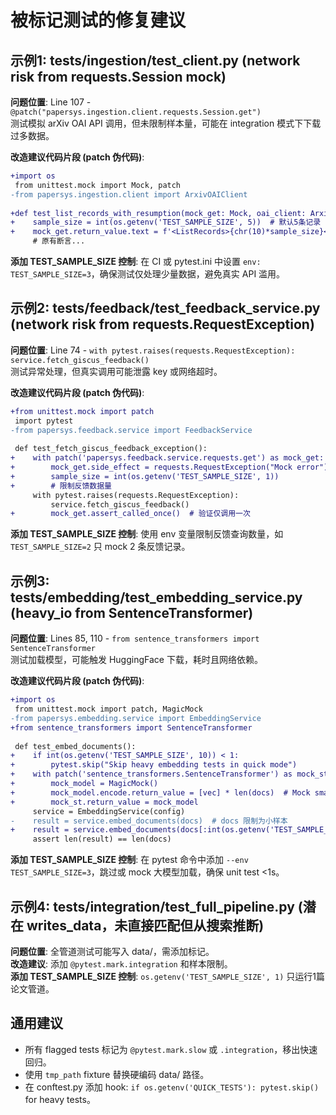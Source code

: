 # 被标记测试的修复建议

## 示例1: tests/ingestion/test_client.py (network risk from requests.Session mock)
**问题位置**: Line 107 - `@patch("papersys.ingestion.client.requests.Session.get")`  
测试模拟 arXiv OAI API 调用，但未限制样本量，可能在 integration 模式下下载过多数据。

**改造建议代码片段 (patch 伪代码)**:  
```diff
+import os
 from unittest.mock import Mock, patch
-from papersys.ingestion.client import ArxivOAIClient
 
+def test_list_records_with_resumption(mock_get: Mock, oai_client: ArxivOAIClient) -> None:
+    sample_size = int(os.getenv('TEST_SAMPLE_SIZE', 5))  # 默认5条记录
+    mock_get.return_value.text = f'<ListRecords>{chr(10)*sample_size}</ListRecords>'  # 模拟小样本
     # 原有断言...
```
**添加 TEST_SAMPLE_SIZE 控制**: 在 CI 或 pytest.ini 中设置 `env: TEST_SAMPLE_SIZE=3`，确保测试仅处理少量数据，避免真实 API 滥用。

## 示例2: tests/feedback/test_feedback_service.py (network risk from requests.RequestException)
**问题位置**: Line 74 - `with pytest.raises(requests.RequestException): service.fetch_giscus_feedback()`  
测试异常处理，但真实调用可能泄露 key 或网络超时。

**改造建议代码片段 (patch 伪代码)**:  
```diff
+from unittest.mock import patch
 import pytest
-from papersys.feedback.service import FeedbackService
 
 def test_fetch_giscus_feedback_exception():
+    with patch('papersys.feedback.service.requests.get') as mock_get:
+        mock_get.side_effect = requests.RequestException("Mock error")
+        sample_size = int(os.getenv('TEST_SAMPLE_SIZE', 1))
+        # 限制反馈数据量
     with pytest.raises(requests.RequestException):
         service.fetch_giscus_feedback()
+        mock_get.assert_called_once()  # 验证仅调用一次
```
**添加 TEST_SAMPLE_SIZE 控制**: 使用 env 变量限制反馈查询数量，如 `TEST_SAMPLE_SIZE=2` 只 mock 2 条反馈记录。

## 示例3: tests/embedding/test_embedding_service.py (heavy_io from SentenceTransformer)
**问题位置**: Lines 85, 110 - `from sentence_transformers import SentenceTransformer`  
测试加载模型，可能触发 HuggingFace 下载，耗时且网络依赖。

**改造建议代码片段 (patch 伪代码)**:  
```diff
+import os
 from unittest.mock import patch, MagicMock
-from papersys.embedding.service import EmbeddingService
+from sentence_transformers import SentenceTransformer
 
 def test_embed_documents():
+    if int(os.getenv('TEST_SAMPLE_SIZE', 10)) < 1:
+        pytest.skip("Skip heavy embedding tests in quick mode")
+    with patch('sentence_transformers.SentenceTransformer') as mock_st:
+        mock_model = MagicMock()
+        mock_model.encode.return_value = [vec] * len(docs)  # Mock small vectors
+        mock_st.return_value = mock_model
     service = EmbeddingService(config)
-    result = service.embed_documents(docs)  # docs 限制为小样本
+    result = service.embed_documents(docs[:int(os.getenv('TEST_SAMPLE_SIZE', 5))])
     assert len(result) == len(docs)
```
**添加 TEST_SAMPLE_SIZE 控制**: 在 pytest 命令中添加 `--env TEST_SAMPLE_SIZE=3`，跳过或 mock 大模型加载，确保 unit test <1s。

## 示例4: tests/integration/test_full_pipeline.py (潜在 writes_data，未直接匹配但从搜索推断)
**问题位置**: 全管道测试可能写入 data/，需添加标记。  
**改造建议**: 添加 `@pytest.mark.integration` 和样本限制。  
**添加 TEST_SAMPLE_SIZE 控制**: `os.getenv('TEST_SAMPLE_SIZE', 1)` 只运行1篇论文管道。

## 通用建议
- 所有 flagged tests 标记为 `@pytest.mark.slow` 或 `.integration`，移出快速回归。  
- 使用 `tmp_path` fixture 替换硬编码 data/ 路径。  
- 在 conftest.py 添加 hook: `if os.getenv('QUICK_TESTS'): pytest.skip()` for heavy tests。